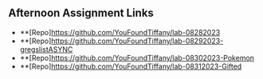 ## Afternoon Assignment Links

* **[Repo]https://github.com/YouFoundTiffany/lab-08282023
* **[Repo]https://github.com/YouFoundTiffany/lab-08292023-gregslistASYNC
* **[Repo]https://github.com/YouFoundTiffany/lab-08302023-Pokemon
* **[Repo]https://github.com/YouFoundTiffany/lab-08312023-Gifted
